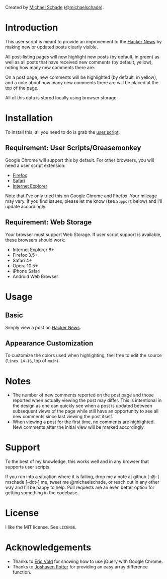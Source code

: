 Created by [Michael Schade](http://mschade.me/)
([@michaelschade](https://twitter.com/intent/user?screen_name=michaelschade)).

Introduction
============

This user script is meant to provide an improvement to the
[Hacker News](http://news.ycombinator.com/) by making new or updated posts
clearly visible.

All post-listing pages will now highlight new posts (by default, in green) as
well as all posts that have received new comments (by default, yellow), noting
how many new comments there are.

On a post page, new comments will be highlighted (by default, in yellow), and
a note about how many new comments there are will be placed at the top of the
page.

All of this data is stored locally using browser storage.

Installation
============

To install this, all you need to do is grab the
[user script](https://raw.github.com/michaelschade/hnpc/master/src/hnpc.user.js).

Requirement: User Scripts/Greasemonkey
--------------------------------------

Google Chrome will support this by default. For other browsers, you will need
a user script extension:

* [Firefox](https://addons.mozilla.org/en-US/firefox/addon/greasemonkey/)
* [Safari](http://www.simplehelp.net/2007/11/14/how-to-run-greasemonkey-scripts-in-safari/)
* [Internet Explorer](http://www.bhelpuri.net/Trixie/)

Note that I've only tried this on Google Chrome and Firefox. Your mileage may
vary. If you find issues, please let me know (see `Support` below) and I'll
update accordingly.

Requirement: Web Storage
------------------------

Your browser must support Web Storage. If user script support is
available, these browsers should work:

* Internet Explorer 8+
* Firefox 3.5+
* Safari 4+
* Opera 10.5+
* iPhone Safari
* Android Web Browser

Usage
=====

Basic
-----

Simply view a post on [Hacker News](http://news.ycombinator.com/).

Appearance Customization
------------------------

To customize the colors used when highlighting, feel free to edit the source
(`lines 14-16`, top of `main`).

Notes
=====

* The number of new comments reported on the post page and those reported when
  actually viewing the post may differ. This is intentional in the design as
  one can quickly see when a post is updated between subsequent views of the
  page while still have an opportunity to see all new comments since last
  viewing the post itself.
* When viewing a post for the first time, no comments are highlighted. New
  comments after the initial view will be marked accordingly.

Support
=======

To the best of my knowledge, this works well and in any browser that supports
user scripts.

If you run into a situation where it is failing, drop me a note at github [-@-]
mschade [-dot-] me, tweet me @michaelschade, or reach out in any other way
and I'll be happy to help. Pull requests are an even better option for getting
something in the codebase.

License
=======

I like the MIT license. See `LICENSE`.

Acknowledgements
================

* Thanks to [Eric Vold](http://erikvold.com/blog/index.cfm/2010/6/14/using-jquery-with-a-user-script)
  for showing how to use jQuery with Google Chrome.
* Thanks to [Joshaven Potter](http://stackoverflow.com/q/4026828) for providing
  an easy array difference function.
